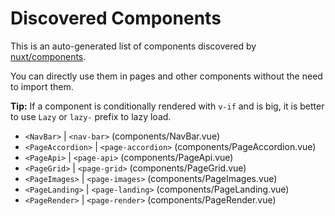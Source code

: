 # Discovered Components

This is an auto-generated list of components discovered by [nuxt/components](https://github.com/nuxt/components).

You can directly use them in pages and other components without the need to import them.

**Tip:** If a component is conditionally rendered with `v-if` and is big, it is better to use `Lazy` or `lazy-` prefix to lazy load.

- `<NavBar>` | `<nav-bar>` (components/NavBar.vue)
- `<PageAccordion>` | `<page-accordion>` (components/PageAccordion.vue)
- `<PageApi>` | `<page-api>` (components/PageApi.vue)
- `<PageGrid>` | `<page-grid>` (components/PageGrid.vue)
- `<PageImages>` | `<page-images>` (components/PageImages.vue)
- `<PageLanding>` | `<page-landing>` (components/PageLanding.vue)
- `<PageRender>` | `<page-render>` (components/PageRender.vue)
